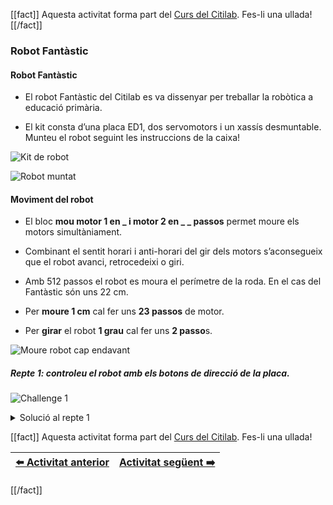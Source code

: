[[fact]]
Aquesta activitat forma part del [Curs del Citilab](../citilab-course-ca). Fes-li una ullada!
[[/fact]]

### Robot Fantàstic

#### Robot Fantàstic

- El robot Fantàstic del Citilab es va dissenyar per treballar la robòtica a educació primària.

- El kit consta d’una placa ED1, dos servomotors i un xassís desmuntable. Munteu el robot seguint les instruccions de la caixa!

![Kit de robot](cm14-01-robot_kit.png)

![Robot muntat](cm14-02-robot_assembled.png)

#### Moviment del robot

- El bloc **mou motor 1 en _ i motor 2 en _ _ passos** permet moure els motors simultàniament.

- Combinant el sentit horari i anti-horari del gir dels motors s’aconsegueix que el robot avanci, retrocedeixi o giri.

- Amb 512 passos el robot es moura el perímetre de la roda. En el cas del Fantàstic  són uns 22 cm.

- Per **moure 1 cm** cal fer uns **23 passos** de motor.

- Per **girar** el robot **1 grau** cal fer uns **2 passo**s.

![Moure robot cap endavant](cm14-03-robot_forward.png)

##### Repte 1: controleu el robot amb els botons de direcció de la placa.

![Challenge 1](cm-challenge.png)

<details>
  <summary>Solució al repte 1</summary>
    

![Solució repte 1](cm14-s1.png)


</details>

[[fact]]
Aquesta activitat forma part del [Curs del Citilab](../citilab-course-ca). Fes-li una ullada!

| [⬅️ Activitat anterior](../citilab-course-13-ca) | [Activitat següent ➡️](../citilab-course-15-ca) |
|--|--|

[[/fact]]
